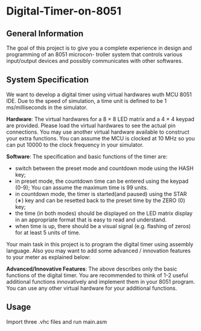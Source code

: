 # Digital-Timer-on-8051
## General Information

The goal of this project is to give you a complete experience in design and programming of an 8051 microcon- troller system that controls various input/output devices and possibly communicates with other softwares. 

## System Specification

We want to develop a digital timer using virtual hardwares wuth MCU 8051 IDE. Due to the speed of simulation, a time unit is defined to be 1 ms/milliseconds in the simulator. 

**Hardware**: The virtual hardwares for a 8 × 8 LED matrix and a 4 × 4 keypad are provided. Please load the virtual hardwares to see the actual pin connections. You may use another virtual hardware available to construct your extra functions. 
You can assume the MCU is clocked at 10 MHz so you can put 10000 to the clock frequency in your simulator. 

**Software**: The specification and basic functions of the timer are: 
- switch between the preset mode and countdown mode using the HASH key; 
- in preset mode, the countdown time can be entered using the keypad (0-9);  You can assume the maximum time is 99 units. 
- in countdown mode, the timer is started(and paused) using the STAR (∗) key and can be resetted back to the preset time by the ZERO (0) key; 
- the time (in both modes) should be displayed on the LED matrix display in an appropriate format that is easy to read and understand. 
- when time is up, there should be a visual signal (e.g. flashing of zeros) for at least 5 units of time. 

Your main task in this project is to program the digital timer using assembly language. Also you may want to add some advanced / innovation features to your meter as explained below: 

**Advanced/Innovative Features**: The above describes only the basic functions of the digital timer. You are recommended to think of 1-2 useful additional functions innovatively and implement them in your 8051 program. You can use any other virtual hardware for your additional functions. 

## Usage

Import three .vhc files and run main.asm

